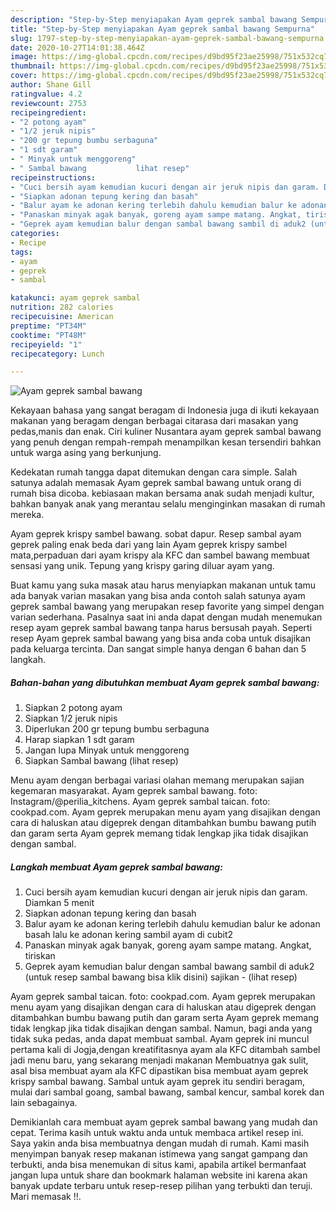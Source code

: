 ```yaml
---
description: "Step-by-Step menyiapakan Ayam geprek sambal bawang Sempurna"
title: "Step-by-Step menyiapakan Ayam geprek sambal bawang Sempurna"
slug: 1797-step-by-step-menyiapakan-ayam-geprek-sambal-bawang-sempurna
date: 2020-10-27T14:01:38.464Z
image: https://img-global.cpcdn.com/recipes/d9bd95f23ae25998/751x532cq70/ayam-geprek-sambal-bawang-foto-resep-utama.jpg
thumbnail: https://img-global.cpcdn.com/recipes/d9bd95f23ae25998/751x532cq70/ayam-geprek-sambal-bawang-foto-resep-utama.jpg
cover: https://img-global.cpcdn.com/recipes/d9bd95f23ae25998/751x532cq70/ayam-geprek-sambal-bawang-foto-resep-utama.jpg
author: Shane Gill
ratingvalue: 4.2
reviewcount: 2753
recipeingredient:
- "2 potong ayam"
- "1/2 jeruk nipis"
- "200 gr tepung bumbu serbaguna"
- "1 sdt garam"
- " Minyak untuk menggoreng"
- " Sambal bawang           lihat resep"
recipeinstructions:
- "Cuci bersih ayam kemudian kucuri dengan air jeruk nipis dan garam. Diamkan 5 menit"
- "Siapkan adonan tepung kering dan basah"
- "Balur ayam ke adonan kering terlebih dahulu kemudian balur ke adonan basah lalu ke adonan kering sambil ayam di cubit2"
- "Panaskan minyak agak banyak, goreng ayam sampe matang. Angkat, tiriskan"
- "Geprek ayam kemudian balur dengan sambal bawang sambil di aduk2 (untuk resep sambal bawang bisa klik disini) sajikan           (lihat resep)"
categories:
- Recipe
tags:
- ayam
- geprek
- sambal

katakunci: ayam geprek sambal 
nutrition: 282 calories
recipecuisine: American
preptime: "PT34M"
cooktime: "PT48M"
recipeyield: "1"
recipecategory: Lunch

---
```



![Ayam geprek sambal bawang](https://img-global.cpcdn.com/recipes/d9bd95f23ae25998/751x532cq70/ayam-geprek-sambal-bawang-foto-resep-utama.jpg)

Kekayaan bahasa yang sangat beragam di Indonesia juga di ikuti kekayaan makanan yang beragam dengan berbagai citarasa dari masakan yang pedas,manis dan enak. Ciri kuliner Nusantara ayam geprek sambal bawang yang penuh dengan rempah-rempah menampilkan kesan tersendiri bahkan untuk warga asing yang berkunjung.


Kedekatan rumah tangga dapat ditemukan dengan cara simple. Salah satunya adalah memasak Ayam geprek sambal bawang untuk orang di rumah bisa dicoba. kebiasaan makan bersama anak sudah menjadi kultur, bahkan banyak anak yang merantau selalu menginginkan masakan di rumah mereka.

Ayam geprek krispy sambel bawang. sobat dapur. Resep sambal ayam geprek paling enak beda dari yang lain Ayam geprek krispy sambel mata,perpaduan dari ayam krispy ala KFC dan sambel bawang membuat sensasi yang unik. Tepung yang krispy garing diluar ayam yang.

Buat kamu yang suka masak atau harus menyiapkan makanan untuk tamu ada banyak varian masakan yang bisa anda contoh salah satunya ayam geprek sambal bawang yang merupakan resep favorite yang simpel dengan varian sederhana. Pasalnya saat ini anda dapat dengan mudah menemukan resep ayam geprek sambal bawang tanpa harus bersusah payah.
Seperti resep Ayam geprek sambal bawang yang bisa anda coba untuk disajikan pada keluarga tercinta. Dan sangat simple hanya dengan 6 bahan dan 5 langkah.


<!--inarticleads1-->

##### Bahan-bahan yang dibutuhkan membuat Ayam geprek sambal bawang:

1. Siapkan 2 potong ayam
1. Siapkan 1/2 jeruk nipis
1. Diperlukan 200 gr tepung bumbu serbaguna
1. Harap siapkan 1 sdt garam
1. Jangan lupa  Minyak untuk menggoreng
1. Siapkan  Sambal bawang           (lihat resep)


Menu ayam dengan berbagai variasi olahan memang merupakan sajian kegemaran masyarakat. Ayam geprek sambal bawang. foto: Instagram/@perilia_kitchens. Ayam geprek sambal taican. foto: cookpad.com. Ayam geprek merupakan menu ayam yang disajikan dengan cara di haluskan atau digeprek dengan ditambahkan bumbu bawang putih dan garam serta Ayam geprek memang tidak lengkap jika tidak disajikan dengan sambal. 

<!--inarticleads2-->

##### Langkah membuat  Ayam geprek sambal bawang:

1. Cuci bersih ayam kemudian kucuri dengan air jeruk nipis dan garam. Diamkan 5 menit
1. Siapkan adonan tepung kering dan basah
1. Balur ayam ke adonan kering terlebih dahulu kemudian balur ke adonan basah lalu ke adonan kering sambil ayam di cubit2
1. Panaskan minyak agak banyak, goreng ayam sampe matang. Angkat, tiriskan
1. Geprek ayam kemudian balur dengan sambal bawang sambil di aduk2 (untuk resep sambal bawang bisa klik disini) sajikan -           (lihat resep)


Ayam geprek sambal taican. foto: cookpad.com. Ayam geprek merupakan menu ayam yang disajikan dengan cara di haluskan atau digeprek dengan ditambahkan bumbu bawang putih dan garam serta Ayam geprek memang tidak lengkap jika tidak disajikan dengan sambal. Namun, bagi anda yang tidak suka pedas, anda dapat membuat sambal. Ayam geprek ini muncul pertama kali di Jogja,dengan kreatifitasnya ayam ala KFC ditambah sambel jadi menu baru, yang sekarang menjadi makanan Membuatnya gak sulit, asal bisa membuat ayam ala KFC dipastikan bisa membuat ayam geprek krispy sambal bawang. Sambal untuk ayam geprek itu sendiri beragam, mulai dari sambal goang, sambal bawang, sambal kencur, sambal korek dan lain sebagainya. 

Demikianlah cara membuat ayam geprek sambal bawang yang mudah dan cepat. Terima kasih untuk waktu anda untuk membaca artikel resep ini. Saya yakin anda bisa membuatnya dengan mudah di rumah. Kami masih menyimpan banyak resep makanan istimewa yang sangat gampang dan terbukti, anda bisa menemukan di situs kami, apabila artikel bermanfaat jangan lupa untuk share dan bookmark halaman website ini karena akan banyak update terbaru untuk resep-resep pilihan yang terbukti dan teruji. Mari memasak !!. 
